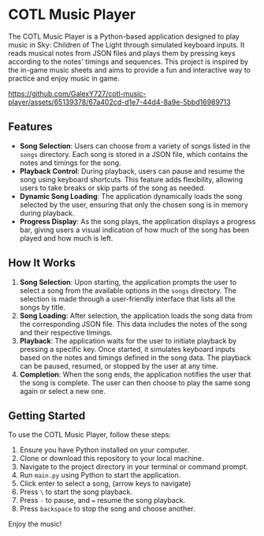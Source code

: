# COTL Music Player

The COTL Music Player is a Python-based application designed to play music in Sky: Children of The Light through simulated keyboard inputs. It reads musical notes from JSON files and plays them by pressing keys according to the notes' timings and sequences. This project is inspired by the in-game music sheets and aims to provide a fun and interactive way to practice and enjoy music in game.

https://github.com/GalexY727/cotl-music-player/assets/65139378/67a402cd-d1e7-44d4-8a9e-5bbd16989713

## Features

- **Song Selection**: Users can choose from a variety of songs listed in the `songs` directory. Each song is stored in a JSON file, which contains the notes and timings for the song.
- **Playback Control**: During playback, users can pause and resume the song using keyboard shortcuts. This feature adds flexibility, allowing users to take breaks or skip parts of the song as needed.
- **Dynamic Song Loading**: The application dynamically loads the song selected by the user, ensuring that only the chosen song is in memory during playback.
- **Progress Display**: As the song plays, the application displays a progress bar, giving users a visual indication of how much of the song has been played and how much is left.

## How It Works

1. **Song Selection**: Upon starting, the application prompts the user to select a song from the available options in the `songs` directory. The selection is made through a user-friendly interface that lists all the songs by title.
2. **Song Loading**: After selection, the application loads the song data from the corresponding JSON file. This data includes the notes of the song and their respective timings.
3. **Playback**: The application waits for the user to initiate playback by pressing a specific key. Once started, it simulates keyboard inputs based on the notes and timings defined in the song data. The playback can be paused, resumed, or stopped by the user at any time.
4. **Completion**: When the song ends, the application notifies the user that the song is complete. The user can then choose to play the same song again or select a new one.

## Getting Started

To use the COTL Music Player, follow these steps:

1. Ensure you have Python installed on your computer.
2. Clone or download this repository to your local machine.
3. Navigate to the project directory in your terminal or command prompt.
4. Run `main.py` using Python to start the application.
5. Click enter to select a song, (arrow keys to navigate)
6. Press `\` to start the song playback.
7. Press `-` to pause, and `=` resume the song playback.
8. Press `backspace` to stop the song and choose another.

Enjoy the music!
